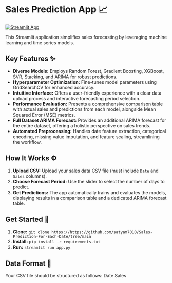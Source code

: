 # Sales Prediction App 📈

[![Streamlit App](https://static.streamlit.io/badges/streamlit_badge_black_white.svg)](https://your-app-url-here)

This Streamlit application simplifies sales forecasting by leveraging machine learning and time series models. 

## Key Features ✨

- **Diverse Models:** Employs Random Forest, Gradient Boosting, XGBoost, SVR, Stacking, and ARIMA for robust predictions.
- **Hyperparameter Optimization:** Fine-tunes model parameters using GridSearchCV for enhanced accuracy.
- **Intuitive Interface:** Offers a user-friendly experience with a clear data upload process and interactive forecasting period selection.
- **Performance Evaluation:** Presents a comprehensive comparison table with actual sales and predictions from each model, alongside Mean Squared Error (MSE) metrics.
- **Full Dataset ARIMA Forecast:**  Provides an additional ARIMA forecast for the entire dataset, offering a holistic perspective on sales trends.
- **Automated Preprocessing:** Handles date feature extraction, categorical encoding, missing value imputation, and feature scaling, streamlining the workflow.

## How It Works ⚙️

1. **Upload CSV:** Upload your sales data CSV file (must include `Date` and `Sales` columns).
2. **Choose Forecast Period:** Use the slider to select the number of days to predict.
3. **Get Predictions:** The app automatically trains and evaluates the models, displaying results in a comparison table and a dedicated ARIMA forecast table.

## Get Started 🚀

1. **Clone:** `git clone https://https://github.com/satyam7010/Sales-Prediction-For-Each-Date/tree/main`
2. **Install:** `pip install -r requirements.txt` 
3. **Run:** `streamlit run app.py`

## Data Format 📄

Your CSV file should be structured as follows:
Date Sales
